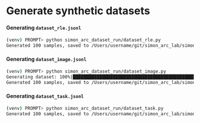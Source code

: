 # Generate synthetic datasets

#### Generating `dataset_rle.jsonl`

```bash
(venv) PROMPT> python simon_arc_dataset_run/dataset_rle.py
Generated 100 samples, saved to /Users/username/git/simon_arc_lab/simon_arc_dataset_run/dataset_rle.jsonl, file size: 18741 bytes.
```

#### Generating `dataset_image.jsonl`

```bash
(venv) PROMPT> python simon_arc_dataset_run/dataset_image.py
Generating dataset: 100%|████████████████████████████████████████████████████████████████████| 100/100 [00:00<00:00, 2041.10sample/s]
Generated 100 samples, saved to /Users/username/git/simon_arc_lab/simon_arc_dataset_run/dataset_image.jsonl, file size: 37949 bytes.
```

#### Generating `dataset_task.jsonl`

```bash
(venv) PROMPT> python simon_arc_dataset_run/dataset_task.py
Generated 100 samples, saved to /Users/username/git/simon_arc_lab/simon_arc_dataset_run/dataset_task.jsonl, file size: 41290 bytes.
```
